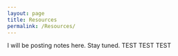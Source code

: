 ```yaml
---
layout: page
title: Resources
permalink: /Resources/
---
```

I will be posting notes here. Stay tuned. TEST TEST TEST 
